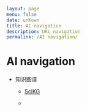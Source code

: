 ```yaml
layout: page
menu: false
date: unKown
title: AI navigation
description: URL navigation
permalink: /AI navigation/
```

# AI navigation

- 知识图谱
  
  - [SciKG](https://www.aminer.cn/scikg)
  
  - 
